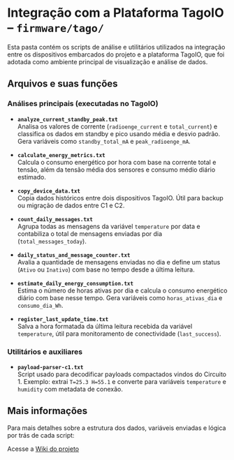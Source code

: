# Integração com a Plataforma TagoIO – `firmware/tago/`

Esta pasta contém os scripts de análise e utilitários utilizados na integração entre os dispositivos embarcados do projeto e a plataforma TagoIO, que foi adotada como ambiente principal de visualização e análise de dados.


## Arquivos e suas funções

### Análises principais (executadas no TagoIO)

- **`analyze_current_standby_peak.txt`**  
  Analisa os valores de corrente (`radioenge_current` e `total_current`) e classifica os dados em standby e pico usando média e desvio padrão. Gera variáveis como `standby_total_mA` e `peak_radioenge_mA`.

- **`calculate_energy_metrics.txt`**  
  Calcula o consumo energético por hora com base na corrente total e tensão, além da tensão média dos sensores e consumo médio diário estimado.

- **`copy_device_data.txt`**  
  Copia dados históricos entre dois dispositivos TagoIO. Útil para backup ou migração de dados entre C1 e C2.

- **`count_daily_messages.txt`**  
  Agrupa todas as mensagens da variável `temperature` por data e contabiliza o total de mensagens enviadas por dia (`total_messages_today`).

- **`daily_status_and_message_counter.txt`**  
  Avalia a quantidade de mensagens enviadas no dia e define um status (`Ativo` ou `Inativo`) com base no tempo desde a última leitura.

- **`estimate_daily_energy_consumption.txt`**  
  Estima o número de horas ativas por dia e calcula o consumo energético diário com base nesse tempo. Gera variáveis como `horas_ativas_dia` e `consumo_dia_Wh`.

- **`register_last_update_time.txt`**  
  Salva a hora formatada da última leitura recebida da variável `temperature`, útil para monitoramento de conectividade (`last_success`).


### Utilitários e auxiliares

- **`payload-parser-c1.txt`**  
  Script usado para decodificar payloads compactados vindos do Circuito 1. Exemplo: extrai `T=25.3 H=55.1` e converte para variáveis `temperature` e `humidity` com metadata de conexão.


## Mais informações

Para mais detalhes sobre a estrutura dos dados, variáveis enviadas e lógica por trás de cada script:

Acesse a [Wiki do projeto](https://github.com/Gzanini/helium-iot-security/wiki)



